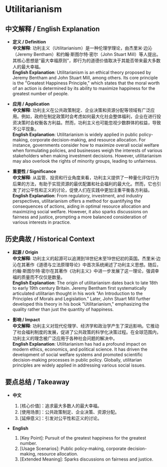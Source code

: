 # Utilitarianism

## 中文解释 / English Explanation

* **定义 / Definition**  
  **中文解释**: 功利主义（Utilitarianism）是一种伦理学理论，由杰里米·边沁（Jeremy Bentham）和约翰·斯图尔特·密尔（John Stuart Mill）等人提出。其核心思想是“最大幸福原则”，即行为的道德价值取决于其能否带来最大多数人的最大幸福。  
  **English Explanation**: Utilitarianism is an ethical theory proposed by Jeremy Bentham and John Stuart Mill, among others. Its core principle is the "Greatest Happiness Principle," which states that the moral worth of an action is determined by its ability to maximize happiness for the greatest number of people.

* **应用 / Application**  
  **中文解释**: 功利主义在公共政策制定、企业决策和资源分配等领域有广泛应用。例如，政府在制定政策时会考虑如何最大化社会整体福利，企业在进行投资决策时会权衡各方利益。然而，功利主义也可能忽视少数群体的权益，导致不公平现象。  
  **English Explanation**: Utilitarianism is widely applied in public policy-making, corporate decision-making, and resource allocation. For instance, governments consider how to maximize overall social welfare when formulating policies, and businesses weigh the interests of various stakeholders when making investment decisions. However, utilitarianism may also overlook the rights of minority groups, leading to unfairness.

* **重要性 / Significance**  
  **中文解释**: 从监管、投资和行业角度来看，功利主义提供了一种量化评估行为后果的方法，有助于实现资源的最优配置和社会福利的最大化。然而，它也引发了对公平性和正义的讨论，促使人们在实践中更加注重平衡各方利益。  
  **English Explanation**: From regulatory, investment, and industry perspectives, utilitarianism offers a method for quantifying the consequences of actions, aiding in optimal resource allocation and maximizing social welfare. However, it also sparks discussions on fairness and justice, prompting a more balanced consideration of various interests in practice.

## 历史典故 / Historical Context

* **起源 / Origin**  
  **中文解释**: 功利主义的起源可以追溯到18世纪末至19世纪初的英国。杰里米·边沁在其著作《道德与立法原理导论》中首次系统阐述了功利主义思想。随后，约翰·斯图尔特·密尔在其著作《功利主义》中进一步发展了这一理论，强调幸福的质量而不仅仅是数量。  
  **English Explanation**: The origin of utilitarianism dates back to late 18th to early 19th century Britain. Jeremy Bentham first systematically articulated utilitarian thought in his work "An Introduction to the Principles of Morals and Legislation." Later, John Stuart Mill further developed this theory in his book "Utilitarianism," emphasizing the quality rather than just the quantity of happiness.

* **影响 / Impact**  
  **中文解释**: 功利主义对现代伦理学、经济学和政治学产生了深远影响。它推动了社会福利制度的发展，促进了公共政策的科学化决策过程。在全球范围内，功利主义的理念被广泛应用于各种社会问题的解决中。  
  **English Explanation**: Utilitarianism has had a profound impact on modern ethics, economics, and political science. It has driven the development of social welfare systems and promoted scientific decision-making processes in public policy. Globally, utilitarian principles are widely applied in addressing various social issues.

## 要点总结 / Takeaway

* **中文**  
  1. [核心价值]：追求最大多数人的最大幸福。
  2. [使用场景]：公共政策制定、企业决策、资源分配。
  3. [延伸意义]：引发对公平性和正义的讨论。

* **English**  
  1. [Key Point]: Pursuit of the greatest happiness for the greatest number.
  2. [Usage Scenarios]: Public policy-making, corporate decision-making, resource allocation.
  3. [Extended Meaning]: Sparks discussions on fairness and justice.